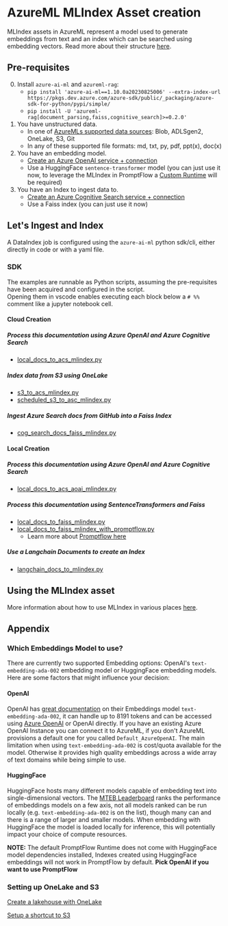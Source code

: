 # AzureML MLIndex Asset creation

MLIndex assets in AzureML represent a model used to generate embeddings from text and an index which can be searched using embedding vectors.
Read more about their structure [here](./docs/mlindex.md).

## Pre-requisites

0. Install `azure-ai-ml` and `azureml-rag`:
    - `pip install 'azure-ai-ml==1.10.0a20230825006' --extra-index-url https://pkgs.dev.azure.com/azure-sdk/public/_packaging/azure-sdk-for-python/pypi/simple/`
    - `pip install -U 'azureml-rag[document_parsing,faiss,cognitive_search]>=0.2.0'`
1. You have unstructured data.
    - In one of [AzureMLs supported data sources](https://learn.microsoft.com/azure/machine-learning/concept-data?view=azureml-api-2): Blob, ADLSgen2, OneLake, S3, Git
    - In any of these supported file formats: md, txt, py, pdf, ppt(x), doc(x)
2. You have an embedding model.
    - [Create an Azure OpenAI service + connection](https://learn.microsoft.com/azure/machine-learning/prompt-flow/concept-connections?view=azureml-api-2)
    - Use a HuggingFace `sentence-transformer` model (you can just use it now, to leverage the MLIndex in PromptFlow a [Custom Runtime](https://promptflow.azurewebsites.net/how-to-guides/how-to-customize-environment-runtime.html) will be required)
3. You have an Index to ingest data to.
    - [Create an Azure Cognitive Search service + connection](https://learn.microsoft.com/azure/machine-learning/prompt-flow/concept-connections?view=azureml-api-2)
    - Use a Faiss index (you can just use it now)

## Let's Ingest and Index

A DataIndex job is configured using the `azure-ai-ml` python sdk/cli, either directly in code or with a yaml file.

### SDK

The examples are runnable as Python scripts, assuming the pre-requisites have been acquired and configured in the script.  
Opening them in vscode enables executing each block below a `# %%` comment like a jupyter notebook cell.

#### Cloud Creation

##### Process this documentation using Azure OpenAI and Azure Cognitive Search

- [local_docs_to_acs_mlindex.py](./data_index_job/local_docs_to_acs_mlindex.py)

##### Index data from S3 using OneLake

- [s3_to_acs_mlindex.py](./data_index_job/s3_to_acs_mlindex.py)
- [scheduled_s3_to_asc_mlindex.py](./data_index_job/scheduled_s3_to_asc_mlindex.py)

##### Ingest Azure Search docs from GitHub into a Faiss Index

- [cog_search_docs_faiss_mlindex.py](./data_index_job/cog_search_docs_faiss_mlindex.py)

#### Local Creation

##### Process this documentation using Azure OpenAI and Azure Cognitive Search

- [local_docs_to_acs_aoai_mlindex.py](./mlindex_local/local_docs_to_acs_aoai_mlindex.py)

##### Process this documentation using SentenceTransformers and Faiss

- [local_docs_to_faiss_mlindex.py](./mlindex_local/local_docs_to_faiss_mlindex.py)
- [local_docs_to_faiss_mlindex_with_promptflow.py](./mlindex_local/local_docs_to_faiss_mlindex_with_promptflow.py)
    - Learn more about [Promptflow here](https://microsoft.github.io/promptflow/)

##### Use a Langchain Documents to create an Index

- [langchain_docs_to_mlindex.py](./mlindex_local/langchain_docs_to_mlindex.py)

## Using the MLIndex asset

More information about how to use MLIndex in various places [here]().

## Appendix

### Which Embeddings Model to use?

There are currently two supported Embedding options: OpenAI's `text-embedding-ada-002` embedding model or HuggingFace embedding models. Here are some factors that might influence your decision:

#### OpenAI

OpenAI has [great documentation](https://platform.openai.com/docs/guides/embeddings) on their Embeddings model `text-embedding-ada-002`, it can handle up to 8191 tokens and can be accessed using [Azure OpenAI](https://learn.microsoft.com/azure/cognitive-services/openai/concepts/models#embeddings-models) or OpenAI directly.
If you have an existing Azure OpenAI Instance you can connect it to AzureML, if you don't AzureML provisions a default one for you called `Default_AzureOpenAI`.
The main limitation when using `text-embedding-ada-002` is cost/quota available for the model. Otherwise it provides high quality embeddings across a wide array of text domains while being simple to use.

#### HuggingFace

HuggingFace hosts many different models capable of embedding text into single-dimensional vectors. The [MTEB Leaderboard](https://huggingface.co/spaces/mteb/leaderboard) ranks the performance of embeddings models on a few axis, not all models ranked can be run locally (e.g. `text-embedding-ada-002` is on the list), though many can and there is a range of larger and smaller models. When embedding with HuggingFace the model is loaded locally for inference, this will potentially impact your choice of compute resources.

**NOTE:** The default PromptFlow Runtime does not come with HuggingFace model dependencies installed, Indexes created using HuggingFace embeddings will not work in PromptFlow by default. **Pick OpenAI if you want to use PromptFlow**

### Setting up OneLake and S3

[Create a lakehouse with OneLake](https://learn.microsoft.com/fabric/onelake/create-lakehouse-onelake)

[Setup a shortcut to S3](https://learn.microsoft.com/fabric/onelake/create-s3-shortcut)
